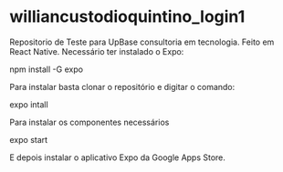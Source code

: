 # williancustodioquintino_login1
Repositorio de Teste para UpBase consultoria em tecnologia.
Feito em React Native.
Necessário ter instalado o Expo:

npm install -G expo

Para instalar basta clonar o repositório e digitar o comando:

expo intall

Para instalar os componentes necessários

expo start

E depois instalar o aplicativo Expo da Google Apps Store.
